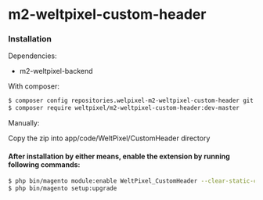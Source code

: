 # m2-weltpixel-custom-header

### Installation

Dependencies:
 - m2-weltpixel-backend

With composer:

```sh
$ composer config repositories.welpixel-m2-weltpixel-custom-header git git@github.com:rusdragos/m2-weltpixel-custom-header.git
$ composer require weltpixel/m2-weltpixel-custom-header:dev-master
```

Manually:

Copy the zip into app/code/WeltPixel/CustomHeader directory


#### After installation by either means, enable the extension by running following commands:

```sh
$ php bin/magento module:enable WeltPixel_CustomHeader --clear-static-content
$ php bin/magento setup:upgrade
```
